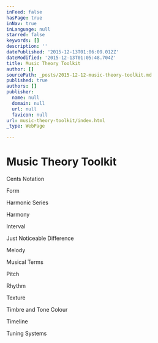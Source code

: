 ```yaml
---
inFeed: false
hasPage: true
inNav: true
inLanguage: null
starred: false
keywords: []
description: ''
datePublished: '2015-12-13T01:06:09.012Z'
dateModified: '2015-12-13T01:05:48.704Z'
title: Music Theory Toolkit
author: []
sourcePath: _posts/2015-12-12-music-theory-toolkit.md
published: true
authors: []
publisher:
  name: null
  domain: null
  url: null
  favicon: null
url: music-theory-toolkit/index.html
_type: WebPage

---
```

# Music Theory Toolkit

Cents Notation 

Form 

Harmonic Series 

Harmony 

Interval 

Just Noticeable Difference

Melody

Musical Terms

Pitch

Rhythm

Texture

Timbre and Tone Colour

Timeline

Tuning Systems